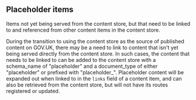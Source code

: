 ## Placeholder items

Items not yet being served from the content store, but that need to be linked to and
referenced from other content items in the content store.

During the transition to using the content store as the source of published
content on GOV.UK, there may be a need to link to content that isn't yet being
served directly from the content store. In such cases, the content that needs
to be linked to can be added to the content store with a schema_name of
"placeholder" and a document_type of either "placeholder" or
prefixed with "placeholder_".  Placeholder content
will be expanded out when linked to in the `links` field of a content item, and
can also be retrieved from the content store, but will not have its routes
registered or updated.
